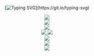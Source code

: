 <div align="center">

[![Typing SVG](https://readme-typing-svg.demolab.com?font=Fira+Code&weight=500&size=22&pause=1000&color=ffffff&width=435&lines=How+are+you%3F;Have+a+good+day!)](https://git.io/typing-svg)

</div>

<div align="center">
    <img src="https://skillicons.dev/icons?i=html,css,js,ts,react,nextjs" />
</div>

<div align="center">
  <img src="https://skillicons.dev/icons?i=tailwindcss,styledcomponents,git,gitlab,bitbucket" />
</div>

<div align="center">
  <a href="mailto:shinhwiiron@gmail.com">
    <img src="https://skillicons.dev/icons?i=ps,ai,figma" />
  </a>
</div>

<div align="center">
  <a href="mailto:shinhwiiron@gmail.com">
    <img src="https://skillicons.dev/icons?i=gmail" />
  </a>
  


  <a href="https://www.discord.com/users/1179586569838022696">
    <img src="https://skillicons.dev/icons?i=discord" />
  </a>
</div>

<div align="center">
  <a href="https://boulder-headstand-90d.notion.site/About-Me-1422bd9cf4b080d69e83cfe9b70cf75d?pvs=4">
    <img src="https://skillicons.dev/icons?i=notion" />
  </a>


</div>

<div align="center">
  <img src="https://skillicons.dev/icons?i=apple,vscode" />
</div>

<div align="center">
  <img src="https://skillicons.dev/icons?i=idea,vercel,netlify" />
</div>
